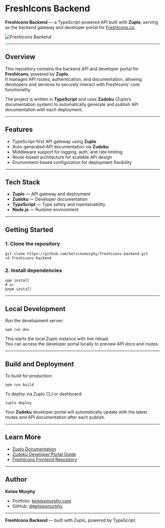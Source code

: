 # FreshIcons Backend

**FreshIcons Backend** — a TypeScript-powered API built with **Zuplo**, serving as the backend gateway and developer portal for [FreshIcons.co](https://freshicons.co).

![FreshIcons Backend](./public/freshicons-backend.png)

---

## Overview

This repository contains the backend API and developer portal for **FreshIcons**, powered by **Zuplo**.  
It manages API routes, authentication, and documentation, allowing developers and services to securely interact with FreshIcons’ core functionality.

The project is written in **TypeScript** and uses **Zudoku** (Zuplo’s documentation system) to automatically generate and publish API documentation with each deployment.

---

## Features

- TypeScript-first API gateway using **Zuplo**
- Auto-generated API documentation via **Zudoku**
- Middleware support for logging, auth, and rate limiting
- Route-based architecture for scalable API design
- Environment-based configuration for deployment flexibility

---

## Tech Stack

- **Zuplo** — API gateway and deployment  
- **Zudoku** — Developer documentation  
- **TypeScript** — Type safety and maintainability  
- **Node.js** — Runtime environment  

---

## Getting Started

### 1. Clone the repository

    git clone https://github.com/kelsiesmurphy/freshicons-backend.git
    cd freshicons-backend

### 2. Install dependencies

    npm install
    # or
    pnpm install

---

## Local Development

Run the development server:

    npm run dev

This starts the local Zuplo instance with live reload.  
You can access the developer portal locally to preview API docs and routes.

---

## Build and Deployment

To build for production:

    npm run build

To deploy via Zuplo CLI or dashboard:

    zuplo deploy

Your **Zudoku** developer portal will automatically update with the latest routes and API documentation after each publish.

---

## Learn More

- [Zuplo Documentation](https://zuplo.com/docs)
- [Zudoku Developer Portal Guide](https://docs.zuplo.com/zudoku)
- [FreshIcons Frontend Repository](https://github.com/kelsiesmurphy/freshicons-frontend)

---

## Author

**Kelsie Murphy**  
- Portfolio: [kelsiesmurphy.com](https://kelsiesmurphy.com)  
- GitHub: [@kelsiesmurphy](https://github.com/kelsiesmurphy)

---

**FreshIcons Backend** — built with Zuplo, powered by TypeScript.
